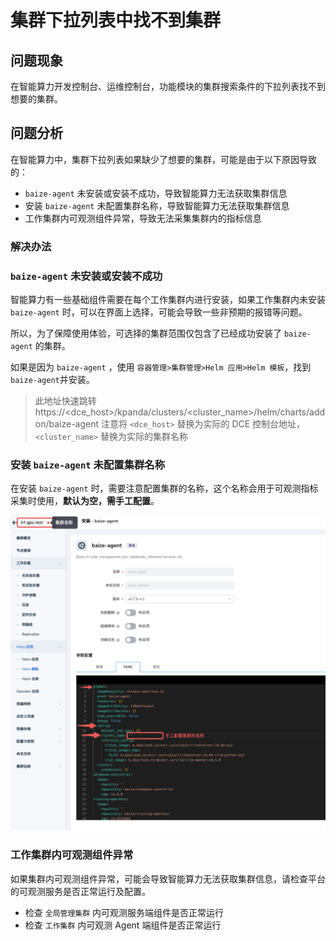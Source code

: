 # 集群下拉列表中找不到集群

## 问题现象

在智能算力开发控制台、运维控制台，功能模块的集群搜索条件的下拉列表找不到想要的集群。

## 问题分析

在智能算力中，集群下拉列表如果缺少了想要的集群，可能是由于以下原因导致的：

- `baize-agent` 未安装或安装不成功，导致智能算力无法获取集群信息
- 安装 `baize-agent` 未配置集群名称，导致智能算力无法获取集群信息
- 工作集群内可观测组件异常，导致无法采集集群内的指标信息
  
### 解决办法

### `baize-agent` 未安装或安装不成功

智能算力有一些基础组件需要在每个工作集群内进行安装，如果工作集群内未安装 `baize-agent` 时，可以在界面上选择，可能会导致一些非预期的报错等问题。

所以，为了保障使用体验，可选择的集群范围仅包含了已经成功安装了 `baize-agent` 的集群。

如果是因为 `baize-agent` ，使用 `容器管理>集群管理>Helm 应用>Helm 模板`，找到 `baize-agent`并安装。

> 此地址快速跳转 https://<dce_host>/kpanda/clusters/<cluster_name>/helm/charts/addon/baize-agent
> 注意将 `<dce_host>` 替换为实际的 DCE 控制台地址，`<cluster_name>` 替换为实际的集群名称

### 安装 `baize-agent` 未配置集群名称

在安装 `baize-agent` 时，需要注意配置集群的名称，这个名称会用于可观测指标采集时使用，**默认为空，需手工配置**。

![baize-agent-install](./images/baize-agent01.png)

### 工作集群内可观测组件异常

如果集群内可观测组件异常，可能会导致智能算力无法获取集群信息，请检查平台的可观测服务是否正常运行及配置。

- 检查 `全局管理集群` 内可观测服务端组件是否正常运行
- 检查 `工作集群` 内可观测 Agent 端组件是否正常运行
